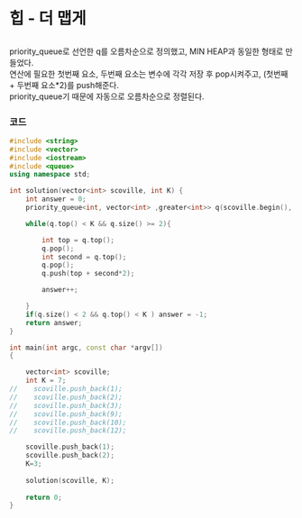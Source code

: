 # 힙 - 더 맵게

##
priority_queue로 선언한 q를 오름차순으로 정의했고, MIN HEAP과 동일한 형태로 만들었다.  
연산에 필요한 첫번째 요소, 두번째 요소는 변수에 각각 저장 후 pop시켜주고, (첫번째 + 두번째 요소*2)를 push해준다.  
priority_queue기 때문에 자동으로 오름차순으로 정렬된다.

### 코드

```c++
#include <string>
#include <vector>
#include <iostream>
#include <queue>
using namespace std;

int solution(vector<int> scoville, int K) {
    int answer = 0;
    priority_queue<int, vector<int> ,greater<int>> q(scoville.begin(), scoville.end());

    while(q.top() < K && q.size() >= 2){

        int top = q.top();
        q.pop();
        int second = q.top();
        q.pop();
        q.push(top + second*2);

        answer++;

    }
    if(q.size() < 2 && q.top() < K ) answer = -1;
    return answer;
}

int main(int argc, const char *argv[])
{

    vector<int> scoville;
    int K = 7;
//    scoville.push_back(1);
//    scoville.push_back(2);
//    scoville.push_back(3);
//    scoville.push_back(9);
//    scoville.push_back(10);
//    scoville.push_back(12);

    scoville.push_back(1);
    scoville.push_back(2);
    K=3;
    
    solution(scoville, K);
    
    return 0;
}
```

